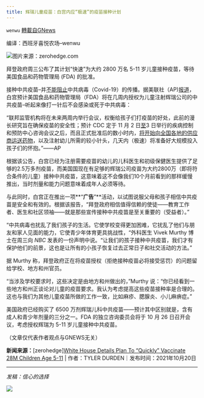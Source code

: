 ```yaml
---
title: 辉瑞儿童疫苗：白宫内应“极速”的疫苗接种计划
---
```

`wenwu` [轉載自GNews](https://gnews.org/zh-hans/1606816/)

编译：西班牙喜悦农场–wenwu

![](https://assets.gnews.org/wp-content/uploads/2021/10/unknown-4-8.png)图片来源：zerohedge.com

拜登政府周三公布了其计划“快速”为大约 2800 万名 5-11 岁儿童接种疫苗，等待美国食品和药物管理局 (FDA) 的批准。

接种中共疫苗–并[不能阻止](https://www.zerohedge.com/covid-19/white-house-details-plan-quickly-vaccinate-28m-children-age-5-11)中共病毒（Covid-19）的传播。据美联社（AP)[报道](https://apnews.com/article/coronavirus-pandemic-business-health-coronavirus-vaccine-bf6e5c8725aca6c757b129dad8f96926)，白宫预计美国食品和药物管理局（FDA）将在几周内授权为儿童注射辉瑞公司的中共疫苗–听起来像打一针后不会感染或死于中共病毒：

“联邦监管机构将在未来两周内举行会议，权衡给孩子们打疫苗的好处，此前的漫长研究旨在确保疫苗的安全性；预计 CDC 定于 11 月 2 日[至](https://apnews.com/article/coronavirus-pandemic-science-health-coronavirus-vaccine-centers-for-disease-control-and-prevention-84ff9189e142536f90940366bcfa3f22)3 日举行的疾病控制和预防中心咨询会议之后，而且正式批准后的数小时内，[将开始向全国各地的供应商运送药物](https://apnews.com/article/coronavirus-pandemic-science-health-coronavirus-vaccine-centers-for-disease-control-and-prevention-84ff9189e142536f90940366bcfa3f22)，以及注射幼儿所需的较小针头，几天内（极速）将准备好大规模投入孩子们的怀抱。”——AP

根据该公告，白宫已经为注册需要疫苗的幼儿的儿科医生和初级保健医生提供了足够的2.5万多剂疫苗，而美国国现在有足够的辉瑞公司疫苗为大约2800万（即将符合条件的儿童）接种中共疫苗，这意味着这不会像我们10个月前看到的那样缓慢推出，当时剂量和能力问题意味着成年人必须等待。

与此同时，白宫正在推出一项**“**广告**”**活动，以试图说服父母和孩子相信中共疫苗是安全和有效的。根据该报告，“拜登政府相信值得信赖的使徒——教育工作者、医生和社区领袖——就是那些宣传接种中共疫苗是至关重要的（受益者）。”

“中共病毒也扰乱了我们孩子的生活。它使学校变得更加困难，它扰乱了他们与朋友和家人见面的能力，它使青少年体育更具挑战性，“外科医生 Vivek Murthy 博士在周三向 *NBC* 发表的一份声明中说。“让我们的孩子接种中共疫苗，我们才有保护他们的前景，这也是让所有的小孩子恢复过去正常日子和社交活动的方法。”

据 Murthy 称，拜登政府正在将疫苗授权（拒绝接种疫苗必将接受惩罚）的问题留给学校、地方和州官员。

“当涉及学校要求时，这些决定是由地方和州做出的，”Murthy 说：“你已经看到一些地方和州正谈论对儿童的疫苗要求。我认为考虑提高这些疫苗接种率是合理的。这也与我们为其他儿童疫苗所做的工作一致，比如麻疹、腮腺炎、小儿麻痹症。”

美国政府已经购买了 6500 万剂辉瑞儿科中共疫苗——预计其中区别就是，含有成人和青少年剂量的三分之一。FDA 的独立咨询委员会将于 10 月 26 日召开会议，考虑授权辉瑞为 5-11 岁儿童接种中共疫苗。

（文章仅代表作者观点与GNEWS无关）

**新闻来源：**[zerohedge][White House Details Plan To “Quickly” Vaccinate 28M Children Age 5-11](https://www.zerohedge.com/covid-19/white-house-details-plan-quickly-vaccinate-28m-children-age-5-11) | 作者：TYLER DURDEN｜发布时间：2021年10月20日

* * *

*发稿：信心的选择*

![](https://assets.gnews.org/wp-content/uploads/2021/07/GNEWS_CH.-5.jpeg)
